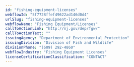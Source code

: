 ```yaml
---
id: "fishing-equipment-licenses"
webflowId: "5f7728ffef49622ad146d0d4"
urlSlug: "fishing-equipment-licenses"
webflowName: "Fishing Equipment/Licenses"
callToActionLink: "http://nj.gov/dep/fgw/"
callToActionText: ""
issuingAgency: "Department of Environmental Protection"
issuingDivision: "Division of Fish and Wildlife"
divisionPhone: "(609) 292-4860"
webflowIndustry: "Fishing Equipment Licenses"
licenseCertificationClassification: "CONTACT"
---
```

